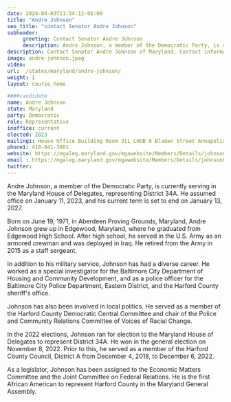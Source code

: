 ```yaml
---
date: 2024-04-03T11:54:12-05:00
title: "Andre Johnson"
seo_title: "contact Senator Andre Johnson"
subheader:
     greeting: Contact Senator Andre Johnson
     description: Andre Johnson, a member of the Democratic Party, is currently serving in the Maryland House of Delegates, representing District 34A. He assumed office on January 11, 2023, and his current term is set to end on January 13, 2027.
description: Contact Senator Andre Johnson of Maryland. Contact information for Andre Johnson includes email address, phone number, and mailing address.
image: andre-johnson.jpeg
video:
url:  /states/maryland/andre-johnson/
weight: 1
layout: course_home

####candidate
name: Andre Johnson
state: Maryland
party: Democratic
role: Representative
inoffice: current
elected: 2023
mailing1: House Office Building Room 311 LHOB 6 Bladen Street Annapolis, MD 21401
phone1: 410-841-3801
website: https://mgaleg.maryland.gov/mgawebsite/Members/Details/johnson02/
email : https://mgaleg.maryland.gov/mgawebsite/Members/Details/johnson02/
twitter:
---
```


Andre Johnson, a member of the Democratic Party, is currently serving in the Maryland House of Delegates, representing District 34A. He assumed office on January 11, 2023, and his current term is set to end on January 13, 2027.

Born on June 19, 1971, in Aberdeen Proving Grounds, Maryland, Andre Johnson grew up in Edgewood, Maryland, where he graduated from Edgewood High School. After high school, he served in the U.S. Army as an armored crewman and was deployed in Iraq. He retired from the Army in 2015 as a staff sergeant.

In addition to his military service, Johnson has had a diverse career. He worked as a special investigator for the Baltimore City Department of Housing and Community Development, and as a police officer for the Baltimore City Police Department, Eastern District, and the Harford County sheriff's office.

Johnson has also been involved in local politics. He served as a member of the Harford County Democratic Central Committee and chair of the Police and Community Relations Committee of Voices of Racial Change.

In the 2022 elections, Johnson ran for election to the Maryland House of Delegates to represent District 34A. He won in the general election on November 8, 2022. Prior to this, he served as a member of the Harford County Council, District A from December 4, 2018, to December 6, 2022.

As a legislator, Johnson has been assigned to the Economic Matters Committee and the Joint Committee on Federal Relations. He is the first African American to represent Harford County in the Maryland General Assembly.
